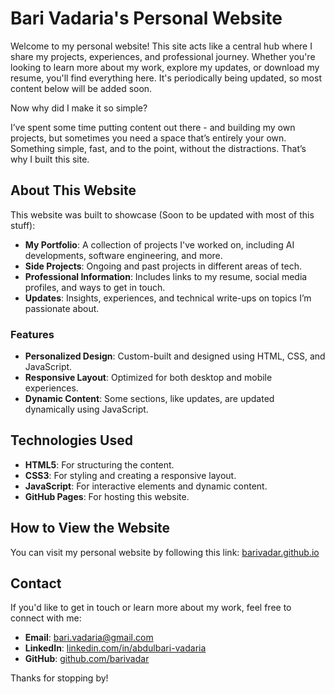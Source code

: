 # Bari Vadaria's Personal Website

Welcome to my personal website! This site acts like a central hub where I share my projects, experiences, and professional journey. Whether you're looking to learn more about my work, explore my updates, or download my resume, you'll find everything here. It's periodically being updated, so most content below will be added soon. 

Now why did I make it so simple? 

I’ve spent some time putting content out there - and building my own projects, but sometimes you need a space that’s entirely your own. Something simple, fast, and to the point, without the distractions. That’s why I built this site.

## About This Website

This website was built to showcase (Soon to be updated with most of this stuff):
- **My Portfolio**: A collection of projects I've worked on, including AI developments, software engineering, and more.
- **Side Projects**: Ongoing and past projects in different areas of tech.
- **Professional Information**: Includes links to my resume, social media profiles, and ways to get in touch.
- **Updates**: Insights, experiences, and technical write-ups on topics I’m passionate about.

### Features
- **Personalized Design**: Custom-built and designed using HTML, CSS, and JavaScript.
- **Responsive Layout**: Optimized for both desktop and mobile experiences.
- **Dynamic Content**: Some sections, like updates, are updated dynamically using JavaScript.

## Technologies Used
- **HTML5**: For structuring the content.
- **CSS3**: For styling and creating a responsive layout.
- **JavaScript**: For interactive elements and dynamic content.
- **GitHub Pages**: For hosting this website.

## How to View the Website
You can visit my personal website by following this link: [barivadar.github.io](https://barivadar.github.io)

## Contact
If you'd like to get in touch or learn more about my work, feel free to connect with me:
- **Email**: [bari.vadaria@gmail.com](mailto:bari.vadaria@gmail.com)
- **LinkedIn**: [linkedin.com/in/abdulbari-vadaria](https://www.linkedin.com/in/abdulbari-vadaria/)
- **GitHub**: [github.com/barivadar](https://github.com/barivadar)

Thanks for stopping by!
